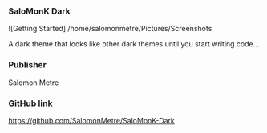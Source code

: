 ### SaloMonK Dark

![Getting Started] /home/salomonmetre/Pictures/Screenshots

A dark theme that looks like other dark themes until you start writing code...

### Publisher
Salomon Metre

### GitHub link
https://github.com/SalomonMetre/SaloMonK-Dark

